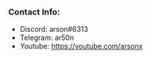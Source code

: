 ### Contact Info:
- Discord: arson#6313
- Telegram: ar50n
- Youtube: https://youtube.com/arsonx
</a>
</a>
<a href="https://github.com/iarson
